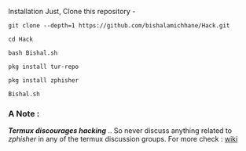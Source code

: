 Installation
Just, Clone this repository -

```git clone --depth=1 https://github.com/bishalamichhane/Hack.git ```


```cd Hack```


```bash Bishal.sh```


```pkg install tur-repo```



```pkg install zphisher```




```Bishal.sh```








### A Note : 
***Termux discourages hacking*** .. So never discuss anything related to *zphisher* in any of the termux discussion groups. For more check : [wiki](https://wiki.termux.com/wiki/Hacking)

##